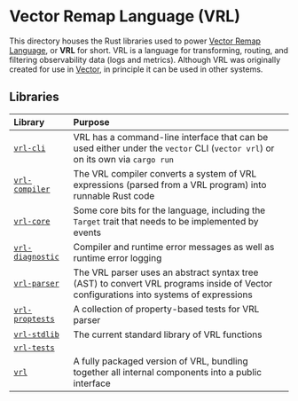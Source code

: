 # Vector Remap Language (VRL)

This directory houses the Rust libraries used to power [Vector Remap Language][vrl], or **VRL** for short. VRL is a
language for transforming, routing, and filtering observability data (logs and metrics). Although VRL was originally
created for use in [Vector], in principle it can be used in other systems.

## Libraries

Library | Purpose
:-------|:-------
[`vrl-cli`](cli) | VRL has a command-line interface that can be used either under the `vector` CLI (`vector vrl`) or on its own via `cargo run`
[`vrl-compiler`](compiler) | The VRL compiler converts a system of VRL expressions (parsed from a VRL program) into runnable Rust code
[`vrl-core`](core) | Some core bits for the language, including the `Target` trait that needs to be implemented by events
[`vrl-diagnostic`](diagnostic) | Compiler and runtime error messages as well as runtime error logging
[`vrl-parser`](parser) | The VRL parser uses an abstract syntax tree (AST) to convert VRL programs inside of Vector configurations into systems of expressions
[`vrl-proptests`](proptests) | A collection of property-based tests for VRL parser
[`vrl-stdlib`](stdlib) | The current standard library of VRL functions
[`vrl-tests`](tests) |
[`vrl`](vrl) | A fully packaged version of VRL, bundling together all internal components into a public interface

[vector]: https://vector.dev
[vrl]: https://vrl.dev
